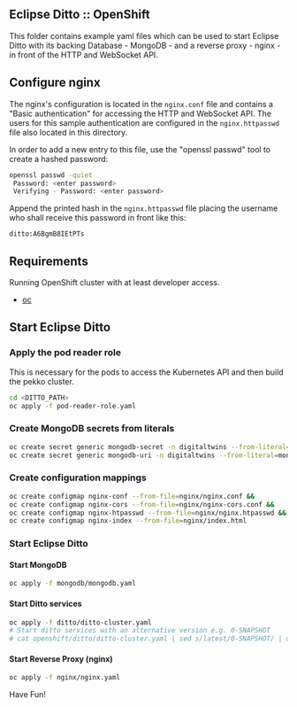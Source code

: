 ## Eclipse Ditto :: OpenShift

This folder contains example yaml files which can be used to start Eclipse Ditto 
with its backing Database - MongoDB - and a reverse proxy - nginx - in front of the HTTP and WebSocket API.

## Configure nginx
The nginx's configuration is located in the `nginx.conf` file and contains a "Basic authentication" 
for accessing the HTTP and WebSocket API. The users for this sample authentication are configured 
in the `nginx.httpasswd` file also located in this directory.

In order to add a new entry to this file, use the "openssl passwd" tool to create a hashed password:
```bash
openssl passwd -quiet
 Password: <enter password>
 Verifying - Password: <enter password>
```

Append the printed hash in the `nginx.httpasswd` file placing the username who shall receive this 
password in front like this:
```
ditto:A6BgmB8IEtPTs
```

## Requirements
Running OpenShift cluster with at least developer access.
* [oc](https://docs.openshift.com/container-platform/latest/cli_reference/get_started_cli.html)

## Start Eclipse Ditto

### Apply the pod reader role 
This is necessary for the pods to access the Kubernetes API and then build the pekko cluster.
```bash
cd <DITTO_PATH>
oc apply -f pod-reader-role.yaml
```

### Create MongoDB secrets from literals
```bash
oc create secret generic mongodb-secret -n digitaltwins --from-literal=MONGODB_PASSWORD='mongodb-secret-pw' --from-literal=MONGODB_ADMIN_PASSWORD='mongodb-admin-secret-pw' &&
oc create secret generic mongodb-uri -n digitaltwins --from-literal=mongodb-uri='mongodb://mongodb-user:mongodb-secret-pw@mongodb:27017/iot-things?ssl=false'
```

### Create configuration mappings
```bash
oc create configmap nginx-conf --from-file=nginx/nginx.conf &&
oc create configmap nginx-cors --from-file=nginx/nginx-cors.conf &&
oc create configmap nginx-htpasswd --from-file=nginx/nginx.htpasswd &&
oc create configmap nginx-index --from-file=nginx/index.html
```

### Start Eclipse Ditto

#### Start MongoDB
```bash
oc apply -f mongodb/mongodb.yaml
```

#### Start Ditto services
```bash
oc apply -f ditto/ditto-cluster.yaml
# Start ditto services with an alternative version e.g. 0-SNAPSHOT
# cat openshift/ditto/ditto-cluster.yaml | sed s/latest/0-SNAPSHOT/ | oc apply -f -
```

#### Start Reverse Proxy (nginx)
```bash
oc apply -f nginx/nginx.yaml
```

Have Fun!
